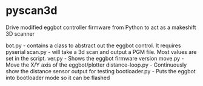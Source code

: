 pyscan3d
========

Drive modified eggbot controller firmware from Python to act as a makeshift 3D scanner

bot.py 	- contains a class to abstract out the eggbot control. It requires pyserial
scan.py	- will take a 3d scan and output a PGM file. Most values are set in the script.
ver.py	- Shows the eggbot firmware version
move.py	- Move the X/Y axis of the eggbot/plotter
distance-loop.py - Continuously show the distance sensor output for testing
bootloader.py	- Puts the eggbot into bootloader mode so it can be flashed


